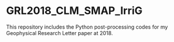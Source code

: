 # GRL2018_CLM_SMAP_IrriG
This repository includes the Python post-processing codes for my Geophysical Research Letter paper at 2018.
